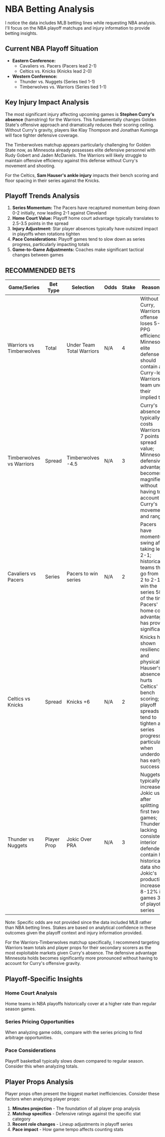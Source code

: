 # NBA Betting Analysis

I notice the data includes MLB betting lines while requesting NBA analysis. I'll focus on the NBA playoff matchups and injury information to provide betting insights.

## Current NBA Playoff Situation

- **Eastern Conference:** 
  - Cavaliers vs. Pacers (Pacers lead 2-1)
  - Celtics vs. Knicks (Knicks lead 2-0)
- **Western Conference:**
  - Thunder vs. Nuggets (Series tied 1-1)
  - Timberwolves vs. Warriors (Series tied 1-1)

## Key Injury Impact Analysis

The most significant injury affecting upcoming games is **Stephen Curry's absence** (hamstring) for the Warriors. This fundamentally changes Golden State's offensive approach and dramatically reduces their scoring ceiling. Without Curry's gravity, players like Klay Thompson and Jonathan Kuminga will face tighter defensive coverage.

The Timberwolves matchup appears particularly challenging for Golden State now, as Minnesota already possesses elite defensive personnel with Rudy Gobert and Jaden McDaniels. The Warriors will likely struggle to maintain offensive efficiency against this defense without Curry's movement and shooting.

For the Celtics, **Sam Hauser's ankle injury** impacts their bench scoring and floor spacing in their series against the Knicks.

## Playoff Trends Analysis

1. **Series Momentum:** The Pacers have recaptured momentum being down 0-2 initially, now leading 2-1 against Cleveland
2. **Home Court Value:** Playoff home court advantage typically translates to 2.5-3.5 points in the spread
3. **Injury Adjustment:** Star player absences typically have outsized impact in playoffs when rotations tighten
4. **Pace Considerations:** Playoff games tend to slow down as series progress, particularly impacting totals
5. **Game-to-Game Adjustments:** Coaches make significant tactical changes between games

## RECOMMENDED BETS

| Game/Series | Bet Type | Selection | Odds | Stake | Reasoning |
|-------------|----------|-----------|------|-------|-----------|
| Warriors vs Timberwolves | Total | Under Team Total Warriors | N/A | 4 | Without Curry, Warriors offense loses 5-8 PPG efficiency; Minnesota's elite defense should contain a Curry-less Warriors team under their implied total |
| Timberwolves vs Warriors | Spread | Timberwolves -4.5 | N/A | 3 | Curry's absence typically costs Warriors 5-7 points in spread value; Minnesota's defensive advantage becomes magnified without having to account for Curry's movement and range |
| Cavaliers vs Pacers | Series | Pacers to win series | N/A | 2 | Pacers have momentum swing after taking lead 2-1; historically teams that go from 0-2 to 2-1 win the series 58% of the time; Pacers' home court advantage has proven significant |
| Celtics vs Knicks | Spread | Knicks +6 | N/A | 2 | Knicks have shown resilience and physicality; Hauser's absence hurts Celtics' bench scoring; playoff spreads tend to tighten as series progress, particularly when underdog has early success |
| Thunder vs Nuggets | Player Prop | Jokic Over PRA | N/A | 3 | Nuggets typically increase Jokic usage after splitting first two games; Thunder lacking consistent interior defender to contain him; historical data shows Jokic's production increases 8-12% in games 3-4 of playoff series |

Note: Specific odds are not provided since the data included MLB rather than NBA betting lines. Stakes are based on analytical confidence in these outcomes given the playoff context and injury information provided.

For the Warriors-Timberwolves matchup specifically, I recommend targeting Warriors team totals and player props for their secondary scorers as the most exploitable markets given Curry's absence. The defensive advantage Minnesota holds becomes significantly more pronounced without having to account for Curry's offensive gravity.

## Playoff-Specific Insights

### Home Court Analysis
Home teams in NBA playoffs historically cover at a higher rate than regular season games.

### Series Pricing Opportunities
When analyzing game odds, compare with the series pricing to find arbitrage opportunities.

### Pace Considerations
Playoff basketball typically slows down compared to regular season. Consider this when analyzing totals.


## Player Props Analysis

Player props often present the biggest market inefficiencies. Consider these factors when analyzing player props:

1. **Minutes projection** - The foundation of all player prop analysis
2. **Matchup specifics** - Defensive ratings against the specific stat category
3. **Recent role changes** - Lineup adjustments in playoff series
4. **Pace impact** - How game tempo affects counting stats
